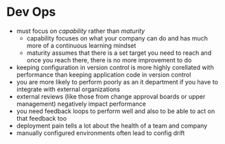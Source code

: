 # Dev Ops

- must focus on *capability* rather than *maturity*
  - capability focuses on what your company can do and has much more of a continuous learning mindset
  - maturity assumes that there is a set target you need to reach and once you reach there, there is no more improvement to do
- keeping configuration in version control is more highly corellated with performance than keeping application code in version control
- you are more likely to perform poorly as an it department if you have to integrate with external organizations
- external reviews (like those from change approval boards or upper management) negatively impact performance
- you need feedback loops to perform well and also to be able to act on that feedback too
- deployment pain tells a lot about the health of a team and company
- manually configured environments often lead to config drift